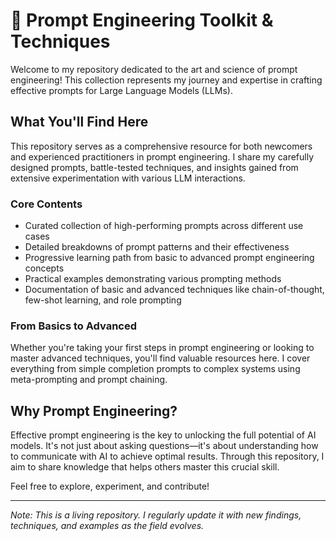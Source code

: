 # 🤖 Prompt Engineering Toolkit & Techniques

Welcome to my repository dedicated to the art and science of prompt engineering! This collection represents my journey and expertise in crafting effective prompts for Large Language Models (LLMs).

## What You'll Find Here

This repository serves as a comprehensive resource for both newcomers and experienced practitioners in prompt engineering. I share my carefully designed prompts, battle-tested techniques, and insights gained from extensive experimentation with various LLM interactions.

### Core Contents
- Curated collection of high-performing prompts across different use cases
- Detailed breakdowns of prompt patterns and their effectiveness
- Progressive learning path from basic to advanced prompt engineering concepts
- Practical examples demonstrating various prompting methods
- Documentation of basic and advanced techniques like chain-of-thought, few-shot learning, and role prompting

### From Basics to Advanced
Whether you're taking your first steps in prompt engineering or looking to master advanced techniques, you'll find valuable resources here. I cover everything from simple completion prompts to complex systems using meta-prompting and prompt chaining.

## Why Prompt Engineering?
Effective prompt engineering is the key to unlocking the full potential of AI models. It's not just about asking questions—it's about understanding how to communicate with AI to achieve optimal results. Through this repository, I aim to share knowledge that helps others master this crucial skill.

Feel free to explore, experiment, and contribute! 

---
*Note: This is a living repository. I regularly update it with new findings, techniques, and examples as the field evolves.*
